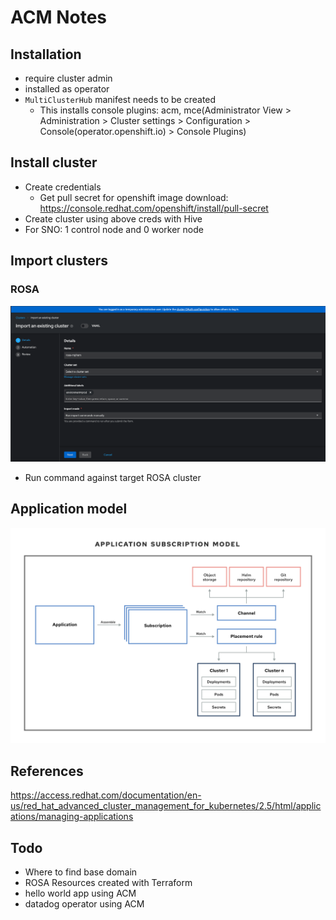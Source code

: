 
# ACM Notes
## Installation
- require cluster admin
- installed as operator
- `MultiClusterHub` manifest needs to be created
  - This installs console plugins: acm, mce(Administrator View > Administration > Cluster settings > Configuration > Console(operator.openshift.io) > Console Plugins)
## Install cluster
- Create credentials
  - Get pull secret for openshift image download: https://console.redhat.com/openshift/install/pull-secret
- Create cluster using above creds with Hive
- For SNO: 1 control node and 0 worker node
## Import clusters
### ROSA
![](assets/2024-02-14-11-12-34.png)
- Run command against target ROSA cluster
## Application model
![](assets/2024-02-14-13-37-52.png)
## References
https://access.redhat.com/documentation/en-us/red_hat_advanced_cluster_management_for_kubernetes/2.5/html/applications/managing-applications
## Todo
- Where to find base domain
- ROSA Resources created with Terraform
- hello world app using ACM
- datadog operator using ACM